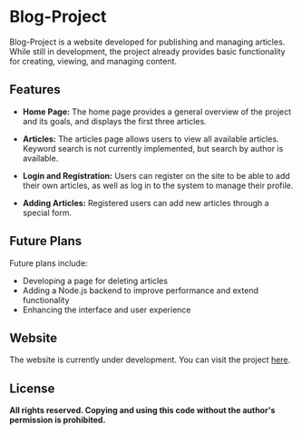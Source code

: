 # Blog-Project

Blog-Project is a website developed for publishing and managing articles. While still in development, the project already provides basic functionality for creating, viewing, and managing content.

## Features

- **Home Page:** The home page provides a general overview of the project and its goals, and displays the first three articles.

- **Articles:** The articles page allows users to view all available articles. Keyword search is not currently implemented, but search by author is available.

- **Login and Registration:** Users can register on the site to be able to add their own articles, as well as log in to the system to manage their profile.

- **Adding Articles:** Registered users can add new articles through a special form.

## Future Plans

Future plans include:

- Developing a page for deleting articles
- Adding a Node.js backend to improve performance and extend functionality
- Enhancing the interface and user experience

## Website

The website is currently under development. You can visit the project [here](https://blervin1.github.io/Blog-Project).

## License

**All rights reserved. Copying and using this code without the author's permission is prohibited.**
